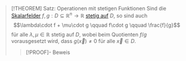 >[!THEOREM] Satz: Operationen mit stetigen Funktionen
>Sind die [Skalarfelder](Skalarfeld.md) $f,g: D\subseteq\mathbb{R}^n\to\mathbb{R}$ [stetig auf](Stetigkeit%20von%20Skalarfeldern.md) $D$, so sind auch
>$$\lambda\cdot f + \mu\cdot g \qquad f\cdot g \qquad \frac{f}{g}$$
>für alle $\lambda,\mu\in\mathbb{R}$ stetig auf $D$, wobei beim Quotienten $f/g$ vorausgesetzt wird, dass $g(\vec{x})\ne 0$ für alle $\vec{x}\in D$.
>>[!PROOF]- Beweis
